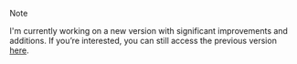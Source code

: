 > [!NOTE]  
> I'm currently working on a new version with significant improvements and additions. If you’re interested, you can still access the previous version [here](https://github.com/beakbahama/log/blob/9b4f13654a89eefdf8adfaece2fe23fa63de8b76/docs/chins.md).
